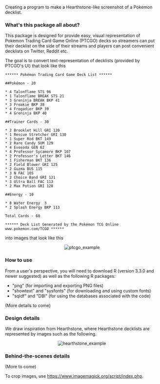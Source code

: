 Creating a program to make a Hearthstone-like screenshot of a Pokemon decklist.

### What's this package all about?

This package is designed for provide easy, visual representation of Pokemon
Trading Card Game Online (PTCGO) decks so streamers can put their decklist 
on the side of their streams and players can post convenient decklists on
Twitter, Reddit etc.

The goal is to convert text-representation of decklists (provided by PTCGO's UI)
that look like this
```
****** Pokémon Trading Card Game Deck List ******

##Pokémon - 20

* 4 Talonflame STS 96
* 1 Talonflame BREAK STS 21
* 3 Greninja BREAK BKP 41
* 3 Froakie BKP 38
* 4 Frogadier BKP 39
* 4 Greninja BKP 40

##Trainer Cards - 30

* 2 Brooklet Hill GRI 120
* 1 Rescue Stretcher GRI 130
* 1 Super Rod BKT 149
* 2 Rare Candy SUM 129
* 4 Evosoda GEN 62
* 4 Professor Sycamore BKP 107
* 2 Professor's Letter BKT 146
* 1 Fisherman BKT 136
* 2 Field Blower GRI 125
* 2 Guzma BUS 115
* 3 N FAC 105
* 2 Choice Band GRI 121
* 3 Ultra Ball FAC 113
* 2 Max Potion GRI 128

##Energy - 10

* 8 Water Energy  3
* 2 Splash Energy BKP 113

Total Cards - 60

****** Deck List Generated by the Pokémon TCG Online www.pokemon.com/TCGO ******
```

into images that look like this
<div align="center">
  <img src="https://raw.githubusercontent.com/linnylin92/pokemon_decklist/master/main/greninja.png" alt="ptcgo_example" />
</div> 

### How to use

From a user's perspective, you will need to download R (version 3.3.0 and newer
suggested) as well as the following R packages:
 - "png" (for importing and exporting PNG files)
 - "showtext" and "sysfonts" (for downloading and using custom fonts)
 - "sqldf" and "DBI" (for using the databases associated with the code)

(More details to come)

### Design details

We draw inspiration from Hearthstone, where Hearthstone decklists are represented by
images such as the following.

<div align="center">
  <img src="https://raw.githubusercontent.com/linnylin92/pokemon_decklist/master/aux/example_hearthstone/i29dmZn.png" alt="hearthstone_example" />
</div> 

### Behind-the-scenes details

(More to come)

To crop images, use https://www.imagemagick.org/script/index.php.


